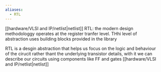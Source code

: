```yaml
---
aliases:
  - RTL
---
```

[[hardware/VLSI and IP/netlist|netlist]]
RTL: the modern design methodologgy operates at the register tranfer level. THhi level of abstraction uses building blocks provided in the library

RTL is a desgin abstraction that helps us focus on the logic and behaviour of the cirucit rather thant the underlying transistor details, with it we can describe our circuits using components like FF and gates [[hardware/VLSI and IP/netlist|netlist]]

